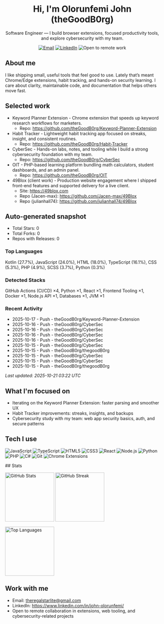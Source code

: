 <h1 align="center">Hi, I'm Olorunfemi John (theGoodB0rg)</h1>
<p align="center">
  Software Engineer — I build browser extensions, focused productivity tools, and explore cybersecurity with my team.
</p>

<p align="center">
  <a href="mailto:theregalstarlite@gmail.com"><img alt="Email" src="https://img.shields.io/badge/Email-Contact-0A66C2?style=flat&logo=gmail&logoColor=white"></a>
  <a href="https://www.linkedin.com/in/john-olorunfemi/"><img alt="LinkedIn" src="https://img.shields.io/badge/LinkedIn-Connect-0A66C2?style=flat&logo=linkedin&logoColor=white"></a>
  <img alt="Open to remote work" src="https://img.shields.io/badge/Open%20to-Remote%20collaboration-2E8B57?style=flat&logo=briefcase&logoColor=white">
</p>

## About me
I like shipping small, useful tools that feel good to use. Lately that’s meant Chrome/Edge extensions, habit tracking, and hands-on security learning. I care about clarity, maintainable code, and documentation that helps others move fast.

## Selected work
<!--START_SECTION:selected_repos-->
- Keyword Planner Extension - Chrome extension that speeds up keyword research workflows for marketers.  
  - Repo: https://github.com/theGoodB0rg/Keyword-Planner-Extension
- Habit Tracker - Lightweight habit tracking app focused on streaks, insight, and consistent routines.  
  - Repo: https://github.com/theGoodB0rg/Habit-Tracker
- CyberSec - Hands-on labs, notes, and tooling while I build a strong cybersecurity foundation with my team.  
  - Repo: https://github.com/theGoodB0rg/CyberSec
- OIT - PHP-based learning platform bundling math calculators, student dashboards, and an admin panel.  
  - Repo: https://github.com/theGoodB0rg/OIT
- 49Blox (client work) - Production website engagement where I shipped front-end features and supported delivery for a live client.  
  - Site: https://49blox.com
  - Repo (Jacen-max): https://github.com/Jacen-max/49Blox
  - Repo (julianhall74): https://github.com/julianhall74/49Blox
<!--END_SECTION:selected_repos-->

<!--START_SECTION:autogenerated-->
## Auto-generated snapshot

- Total Stars: 0
- Total Forks: 0
- Repos with Releases: 0

### Top Languages
Kotlin (27.7%), JavaScript (24.0%), HTML (18.0%), TypeScript (16.1%), CSS (5.3%), PHP (4.9%), SCSS (3.7%), Python (0.3%)

### Detected Stacks
GitHub Actions (CI/CD) ×4, Python ×1, React ×1, Frontend Tooling ×1, Docker ×1, Node.js API ×1, Databases ×1, JVM ×1

### Recent Activity
- 2025-10-17 - Push - theGoodB0rg/Keyword-Planner-Extension
- 2025-10-16 - Push - theGoodB0rg/CyberSec
- 2025-10-16 - Push - theGoodB0rg/CyberSec
- 2025-10-16 - Push - theGoodB0rg/CyberSec
- 2025-10-16 - Push - theGoodB0rg/CyberSec
- 2025-10-15 - Push - theGoodB0rg/CyberSec
- 2025-10-15 - Push - theGoodB0rg/thegoodB0rg
- 2025-10-15 - Push - theGoodB0rg/CyberSec
- 2025-10-15 - Push - theGoodB0rg/CyberSec
- 2025-10-15 - Push - theGoodB0rg/thegoodB0rg

_Last updated: 2025-10-21 03:22 UTC_
<!--END_SECTION:autogenerated-->

## What I'm focused on
- Iterating on the Keyword Planner Extension: faster parsing and smoother UX
- Habit Tracker improvements: streaks, insights, and backups
- Cybersecurity study with my team: web app security basics, auth, and secure patterns

## Tech I use
<!--START_SECTION:tech_stack-->
<p>
  <img alt="JavaScript" src="https://img.shields.io/badge/JavaScript-F7DF1E?logo=javascript&amp;logoColor=000&amp;style=flat">
  <img alt="TypeScript" src="https://img.shields.io/badge/TypeScript-3178C6?logo=typescript&amp;logoColor=fff&amp;style=flat">
  <img alt="HTML5" src="https://img.shields.io/badge/HTML5-E34F26?logo=html5&amp;logoColor=fff&amp;style=flat">
  <img alt="CSS3" src="https://img.shields.io/badge/CSS3-1572B6?logo=css3&amp;logoColor=fff&amp;style=flat">
  <img alt="React" src="https://img.shields.io/badge/React-61DAFB?logo=react&amp;logoColor=000&amp;style=flat">
  <img alt="Node.js" src="https://img.shields.io/badge/Node.js-339933?logo=node.js&amp;logoColor=fff&amp;style=flat">
  <img alt="Python" src="https://img.shields.io/badge/Python-3776AB?logo=python&amp;logoColor=fff&amp;style=flat">
  <img alt="PHP" src="https://img.shields.io/badge/PHP-777BB4?logo=php&amp;logoColor=fff&amp;style=flat">
  <img alt="C#" src="https://img.shields.io/badge/C%23-512BD4?logo=csharp&amp;logoColor=fff&amp;style=flat">
  <img alt="Git" src="https://img.shields.io/badge/Git-F05032?logo=git&amp;logoColor=fff&amp;style=flat">
  <img alt="Chrome Extensions" src="https://img.shields.io/badge/Chrome%20Extensions-4285F4?logo=google-chrome&amp;logoColor=fff&amp;style=flat">
</p>
<!--END_SECTION:tech_stack-->
## Stats
<p>
  <img src="https://github-readme-stats.vercel.app/api?username=theGoodB0rg&show_icons=true&rank_icon=github&theme=transparent" alt="GitHub Stats" height="160" />
  <img src="https://streak-stats.demolab.com?user=theGoodB0rg&theme=transparent" alt="GitHub Streak" height="160" />
</p>
<p>
  <img src="https://github-readme-stats.vercel.app/api/top-langs/?username=theGoodB0rg&layout=compact&theme=transparent&langs_count=8" alt="Top Languages" height="160" />
</p>

## Work with me
- Email: theregalstarlite@gmail.com  
- LinkedIn: https://www.linkedin.com/in/john-olorunfemi/  
- Open to remote collaboration in extensions, web tooling, and cybersecurity-related projects
